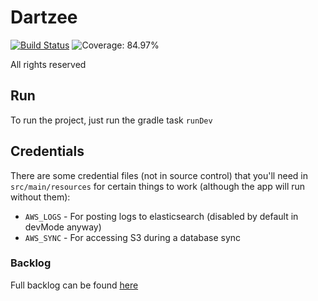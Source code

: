 # Dartzee

[![Build Status](https://github.com/alexburlton/Dartzee/workflows/CI/badge.svg)](https://github.com/alexburlton/dartzee/actions)
![Coverage: 84.97%](https://img.shields.io/badge/coverage-84.97%25-brightgreen)

All rights reserved

## Run

To run the project, just run the gradle task `runDev`

## Credentials

There are some credential files (not in source control) that you'll need in `src/main/resources` for certain things to work (although the app will run without them):

- `AWS_LOGS` - For posting logs to elasticsearch (disabled by default in devMode anyway)
- `AWS_SYNC` - For accessing S3 during a database sync

### Backlog
Full backlog can be found [here](https://trello.com/b/Plz8blWw/dartzee)
